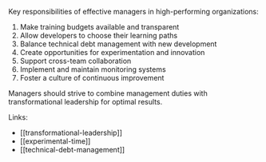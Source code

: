 Key responsibilities of effective managers in high-performing organizations:

1. Make training budgets available and transparent
2. Allow developers to choose their learning paths
3. Balance technical debt management with new development
4. Create opportunities for experimentation and innovation
5. Support cross-team collaboration
6. Implement and maintain monitoring systems
7. Foster a culture of continuous improvement

Managers should strive to combine management duties with transformational leadership for optimal results.

Links:

- [[transformational-leadership]]
- [[experimental-time]]
- [[technical-debt-management]]
